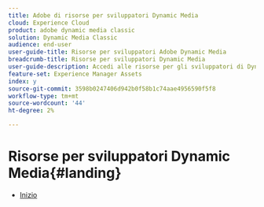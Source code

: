```yaml
---
title: Adobe di risorse per sviluppatori Dynamic Media
cloud: Experience Cloud
product: adobe dynamic media classic
solution: Dynamic Media Classic
audience: end-user
user-guide-title: Risorse per sviluppatori Adobe Dynamic Media
breadcrumb-title: Risorse per sviluppatori Dynamic Media
user-guide-description: Accedi alle risorse per gli sviluppatori di Dynamic Media, come la guida di riferimento per visualizzatori, le API Image Server e Image Rendering e le note sulla versione di Scene7 archiviate.
feature-set: Experience Manager Assets
index: y
source-git-commit: 3598b0247406d942b0f58b1c74aae4956590f5f8
workflow-type: tm+mt
source-wordcount: '44'
ht-degree: 2%

---
```



# Risorse per sviluppatori Dynamic Media{#landing}

+ [Inizio](home.md)

<!--This TOC may not be necessary. Not sure, so leaving it in.
+ [Viewers Reference Guide](/help/aem-viewers-ref/homeviewers.md)
+ [IS/IR API](/help/aem-is-ir-api/homeisir.md)
+ [IPS API](/help/aem-ips-api/c-overview.md)
+ [Image Authoring](/help/aem-ia/aem-ia-home.md)
+ [Dynamic Media Classic Release Notes](/help/s7-release-notes/homern.md)
-->
